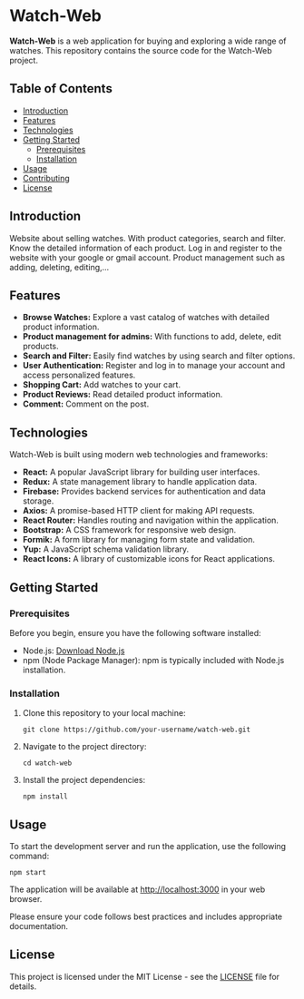 # Watch-Web

**Watch-Web** is a web application for buying and exploring a wide range of watches. This repository contains the source code for the Watch-Web project.

## Table of Contents

- [Introduction](#introduction)
- [Features](#features)
- [Technologies](#technologies)
- [Getting Started](#getting-started)
  - [Prerequisites](#prerequisites)
  - [Installation](#installation)
- [Usage](#usage)
- [Contributing](#contributing)
- [License](#license)

## Introduction

Website about selling watches. With product categories, search and filter. Know the detailed information of each product. Log in and register to the website with your google or gmail account. Product management such as adding, deleting, editing,...
## Features

- **Browse Watches:** Explore a vast catalog of watches with detailed product information.
- **Product management for admins:** With functions to add, delete, edit products.
- **Search and Filter:** Easily find watches by using search and filter options.
- **User Authentication:** Register and log in to manage your account and access personalized features.
- **Shopping Cart:** Add watches to your cart.
- **Product Reviews:** Read detailed product information.
- **Comment:** Comment on the post.

## Technologies

Watch-Web is built using modern web technologies and frameworks:

- **React:** A popular JavaScript library for building user interfaces.
- **Redux:** A state management library to handle application data.
- **Firebase:** Provides backend services for authentication and data storage.
- **Axios:** A promise-based HTTP client for making API requests.
- **React Router:** Handles routing and navigation within the application.
- **Bootstrap:** A CSS framework for responsive web design.
- **Formik:** A form library for managing form state and validation.
- **Yup:** A JavaScript schema validation library.
- **React Icons:** A library of customizable icons for React applications.

## Getting Started

### Prerequisites

Before you begin, ensure you have the following software installed:

- Node.js: [Download Node.js](https://nodejs.org/)
- npm (Node Package Manager): npm is typically included with Node.js installation.

### Installation

1. Clone this repository to your local machine:

   ```shell
   git clone https://github.com/your-username/watch-web.git
   ```

2. Navigate to the project directory:

   ```shell
   cd watch-web
   ```

3. Install the project dependencies:

   ```shell
   npm install
   ```

## Usage

To start the development server and run the application, use the following command:

```shell
npm start
```

The application will be available at [http://localhost:3000](http://localhost:3000) in your web browser.

Please ensure your code follows best practices and includes appropriate documentation.

## License

This project is licensed under the MIT License - see the [LICENSE](LICENSE) file for details.
